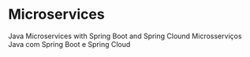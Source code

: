 # Microservices
Java Microservices with Spring Boot and Spring Clound Microsserviços Java com Spring Boot e Spring Cloud
